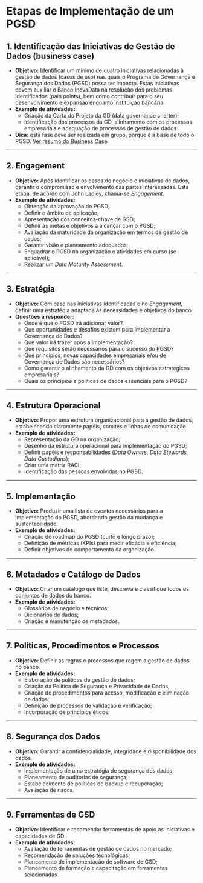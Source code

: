 # Etapas de Implementação de um PGSD

## 1. Identificação das Iniciativas de Gestão de Dados (business case)
- **Objetivo:** Identificar um mínimo de quatro iniciativas relacionadas à gestão de dados (casos de uso) nas quais o Programa de Governança e Segurança dos Dados (PGSD) possa ter impacto. Estas iniciativas devem auxiliar o Banco InovaData na resolução dos problemas identificados (pain points), bem como contribuir para o seu desenvolvimento e expansão enquanto instituição bancária.  
- **Exemplo de atividades:**
  - Criação da Carta do Projeto da GD (data governance charter);  
  - Identificação dos processos da GD, alinhamento com os processos empresariais e adequação de processos de gestão de dados.  
- **Dica:** esta fase deve ser realizada em grupo, porque é a base de todo o PGSD.
[Ver resumo do Business Case](resumo_business_case.md)
---

## 2. Engagement
- **Objetivo:** Após identificar os casos de negócio e iniciativas de dados, garantir o compromisso e envolvimento das partes interessadas. Esta etapa, de acordo com John Ladley, chama-se *Engagement*.  
- **Exemplo de atividades:**
  - Obtenção da aprovação do PGSD;  
  - Definir o âmbito de aplicação;  
  - Apresentação dos conceitos-chave de GSD;  
  - Definir as metas e objetivos a alcançar com o PGSD;  
  - Avaliação da maturidade da organização em termos de gestão de dados;  
  - Garantir visão e planeamento adequados;  
  - Enquadrar o PGSD na organização e atividades em curso (se aplicável);  
  - Realizar um *Data Maturity Assessment*.  

---

## 3. Estratégia
- **Objetivo:** Com base nas iniciativas identificadas e no *Engagement*, definir uma estratégia adaptada às necessidades e objetivos do banco.  
- **Questões a responder:**
  - Onde é que o PGSD irá adicionar valor?  
  - Que oportunidades e desafios existem para implementar a Governança de Dados?  
  - Que valor irá trazer após a implementação?  
  - Que requisitos serão necessários para o sucesso do PGSD?  
  - Que princípios, novas capacidades empresariais e/ou de Governança de Dados são necessários?  
  - Como garantir o alinhamento da GD com os objetivos estratégicos empresariais?  
  - Quais os princípios e políticas de dados essenciais para o PGSD?  

---

## 4. Estrutura Operacional
- **Objetivo:** Propor uma estrutura organizacional para a gestão de dados, estabelecendo claramente papéis, comités e linhas de comunicação.  
- **Exemplo de atividades:**
  - Representação da GD na organização;  
  - Desenho da estrutura operacional para implementação do PGSD;  
  - Definir papéis e responsabilidades (*Data Owners, Data Stewards, Data Custodians*);  
  - Criar uma matriz RACI;  
  - Identificação das pessoas envolvidas no PGSD.  

---

## 5. Implementação
- **Objetivo:** Produzir uma lista de eventos necessários para a implementação do PGSD, abordando gestão da mudança e sustentabilidade.  
- **Exemplo de atividades:**
  - Criação do roadmap do PGSD (curto e longo prazo);  
  - Definição de métricas (KPIs) para medir eficácia e eficiência;  
  - Definir objetivos de comportamento da organização.  

---

## 6. Metadados e Catálogo de Dados
- **Objetivo:** Criar um catálogo que liste, descreva e classifique todos os conjuntos de dados do banco.  
- **Exemplo de atividades:**
  - Glossários de negócio e técnicos;  
  - Dicionários de dados;  
  - Criação e manutenção de metadados.  

---

## 7. Políticas, Procedimentos e Processos
- **Objetivo:** Definir as regras e processos que regem a gestão de dados no banco.  
- **Exemplo de atividades:**
  - Elaboração de políticas de gestão de dados;  
  - Criação da Política de Segurança e Privacidade de Dados;  
  - Criação de procedimentos para acesso, modificação e eliminação de dados;  
  - Definição de processos de validação e verificação;  
  - Incorporação de princípios éticos.  

---

## 8. Segurança dos Dados
- **Objetivo:** Garantir a confidencialidade, integridade e disponibilidade dos dados.  
- **Exemplo de atividades:**
  - Implementação de uma estratégia de segurança dos dados;  
  - Planeamento de auditorias de segurança;  
  - Estabelecimento de políticas de backup e recuperação;  
  - Avaliação de riscos.  

---

## 9. Ferramentas de GSD
- **Objetivo:** Identificar e recomendar ferramentas de apoio às iniciativas e capacidades de GD.  
- **Exemplo de atividades:**
  - Avaliação de ferramentas de gestão de dados no mercado;  
  - Recomendação de soluções tecnológicas;  
  - Planeamento de implementação de software de GSD;  
  - Planeamento de formação e capacitação em ferramentas selecionadas.  

